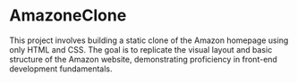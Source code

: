 # AmazoneClone
This project involves building a static clone of the Amazon homepage using only HTML and CSS. The goal is to replicate the visual layout and basic structure of the Amazon website, demonstrating proficiency in front-end development fundamentals.
